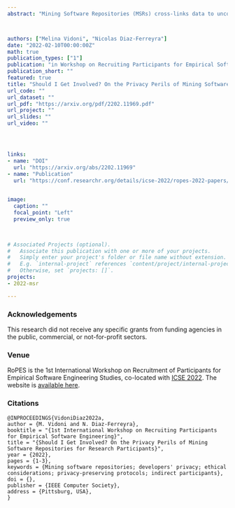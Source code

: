```yaml
---
abstract: "Mining Software Repositories (MSRs) cross-links data to uncover actionable information about software systems. Empirical studies in software engineering often leverage MSR techniques as they allow researchers to unveil issues and flaws in software development to analyse the different factors contributing to them. Hence, counting on fine-grained information about the repositories and sources being mined (e.g., server names, and contributors' identities) is essential for the reproducibility and transparency of MSR studies. However, this can also introduce threats to participant's privacy as their identities may be linked to flawed/sub-optimal programming practices (e.g., code smells, improper documentation), or vice-versa. Moreover, this can be extended to close collaborators and community members resulting in 'guilty by association'. This position paper aims to start a discussion about indirect participation in MSRs investigations, the dichotomy of 'privacy vs. utility' regarding sharing non-aggregated data, and its effects on _privacy restrictions_ and _ethical considerations_ for participant involvement"



authors: ["Melina Vidoni", "Nicolas Diaz-Ferreyra"]
date: "2022-02-10T00:00:00Z"
math: true
publication_types: ["1"]
publication: "in Workshop on Recruiting Participants for Empirical Software Engineering (ROPES, Co-located with ICSE 2022)"
publication_short: ""
featured: true
title: "Should I Get Involved? On the Privacy Perils of Mining Software Repositories for Research Participants"
url_code: ""
url_dataset: ""
url_pdf: "https://arxiv.org/pdf/2202.11969.pdf"
url_project: ""
url_slides: ""
url_video: ""




links:
- name: "DOI"
  url: "https://arxiv.org/abs/2202.11969"
- name: "Publication"
  url: "https://conf.researchr.org/details/icse-2022/ropes-2022-papers/4/Should-I-Get-Involved-On-the-Privacy-Perils-of-Mining-Software-Repositories-for-Rese"

 
image:
  caption: ""
  focal_point: "Left"
  preview_only: true

  

# Associated Projects (optional).
#   Associate this publication with one or more of your projects.
#   Simply enter your project's folder or file name without extension.
#   E.g. `internal-project` references `content/project/internal-project/index.md`.
#   Otherwise, set `projects: []`.
projects:
- 2022-msr

---
```


### Acknowledgements

This research did not receive any specific grants from funding agencies in the public, commercial, or not-for-profit sectors.


### Venue
RoPES	is the 1st International Workshop on Recruitment of Participants for Empirical Software Engineering Studies, co-located with [ICSE 2022](https://conf.researchr.org/track/icse-2022/icse-2022-workshops#Accepted-Workshops). The website is [available here](https://ropes-workshops.github.io/ropes22/).




### Citations

```
@INPROCEEDINGS{VidoniDiaz2022a,
author = {M. Vidoni and N. Diaz-Ferreyra},
booktitle = "{1st International Workshop on Recruiting Participants for Empirical Software Engineering}",
title = "{Should I Get Involved? On the Privacy Perils of Mining Software Repositories for Research Participants}",
year = {2022},
pages = {1-3},
keywords = {Mining software repositories; developers' privacy; ethical considerations; privacy-preserving protocols; indirect participants},
doi = {},
publisher = {IEEE Computer Society},
address = {Pittsburg, USA},
}
```
